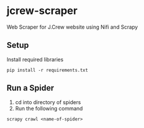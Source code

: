 # jcrew-scraper
Web Scraper for J.Crew website using Nifi and Scrapy

## Setup

Install required libraries
```
pip install -r requirements.txt
```

## Run a Spider
1. cd into directory of spiders
2. Run the following command
```
scrapy crawl <name-of-spider>
```
